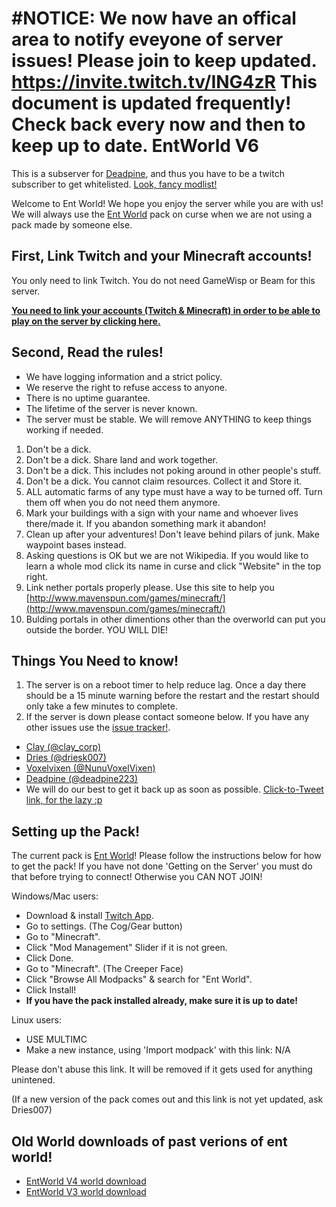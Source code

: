 #NOTICE: We now have an offical area to notify eveyone of server issues! Please join to keep updated. https://invite.twitch.tv/ING4zR
**This document is updated frequently! Check back every now and then to keep up to date.**
EntWorld V6
=============
This is a subserver for [Deadpine](http://www.twitch.tv/deadpine), and thus you have to be a twitch subscriber to get whitelisted.
[Look, fancy modlist!](/modlist.md)

Welcome to Ent World! We hope you enjoy the server while you are with us! We will always use the [Ent World](http://minecraft.curseforge.com/projects/ent-world) pack on curse when we are not using a pack made by someone else.

First, Link Twitch and your Minecraft accounts!
---------------------

You only need to link Twitch. You do not need GameWisp or Beam for this server.

**[You need to link your accounts (Twitch & Minecraft) in order to be able to play on the server by clicking here.](http://www.doubledoordev.net/?p=linking)**

Second, Read the rules!
---------

- We have logging information and a strict policy.
- We reserve the right to refuse access to anyone.
- There is no uptime guarantee.
- The lifetime of the server is never known.
- The server must be stable. We will remove ANYTHING to keep things working if needed.

1. Don't be a dick.
2. Don't be a dick. Share land and work together.
3. Don't be a dick. This includes not poking around in other people's stuff.
4. Don't be a dick. You cannot claim resources. Collect it and Store it.
5. ALL automatic farms of any type must have a way to be turned off. Turn them off when you do not need them anymore.
6. Mark your buildings with a sign with your name and whoever lives there/made it. If you abandon something mark it abandon!
7. Clean up after your adventures! Don't leave behind pilars of junk. Make waypoint bases instead.
8. Asking questions is OK but we are not Wikipedia. If you would like to learn a whole mod click its name in curse and click "Website" in the top right.
9. Link nether portals properly please. Use this site to help you [http://www.mavenspun.com/games/minecraft/](http://www.mavenspun.com/games/minecraft/) 
10. Bulding portals in other dimentions other than the overworld can put you outside the border. YOU WILL DIE! 

Things You Need to know!
------------------------

1. The server is on a reboot timer to help reduce lag. Once a day there should be a 15 minute warning before the restart and the restart should only take a few minutes to complete.
2. If the server is down please contact someone below. If you have any other issues use the [issue tracker!](https://github.com/Claycorp/EntWorld/issues).
 * [Clay (@clay_corp)](https://twitter.com/Clay_corp) 
 * [Dries (@driesk007) ](https://twitter.com/driesk007) 
 * [Voxelvixen (@NunuVoxelVixen)](https://twitter.com/NunuVoxelVixen) 
 * [Deadpine (@deadpine223)](https://twitter.com/deadpine223)
 * We will do our best to get it back up as soon as possible. [Click-to-Tweet link, for the lazy :p](http://ctt.ec/cqSfe)


Setting up the Pack!
--------

The current pack is [Ent World](https://minecraft.curseforge.com/projects/ent-world)!
Please follow the instructions below for how to get the pack! If you have not done 'Getting on the Server' you must do that before trying to connect! Otherwise you CAN NOT JOIN!


Windows/Mac users: 
- Download & install [Twitch App](https://app.twitch.tv/).
- Go to settings. (The Cog/Gear button)
- Go to "Minecraft".
- Click "Mod Management" Slider if it is not green.
- Click Done.
- Go to "Minecraft". (The Creeper Face)
- Click "Browse All Modpacks" & search for "Ent World".
- Click Install!
- **If you have the pack installed already, make sure it is up to date!**

Linux users:
- USE MULTIMC
- Make a new instance, using 'Import modpack' with this link: N/A

Please don't abuse this link. It will be removed if it gets used for anything unintened.

(If a new version of the pack comes out and this link is not yet updated, ask Dries007)

Old World downloads of past verions of ent world!
--------
- [EntWorld V4 world download](https://dl.dries007.net/EntWorld4_World_v4.2.1.7z)
- [EntWorld V3 world download](https://dl.dries007.net/EntWorld3_World_v3.2.3.7z)
